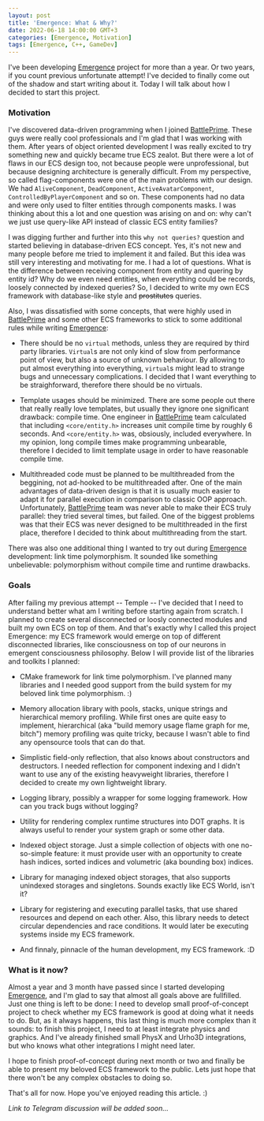 ```yaml
---
layout: post
title: 'Emergence: What & Why?'
date: 2022-06-18 14:00:00 GMT+3
categories: [Emergence, Motivation]
tags: [Emergence, C++, GameDev]
---
```


I've been developing [Emergence](https://github.com/KonstantinTomashevich/Emergence) project for more than a year. 
Or two years, if you count previous unfortunate attempt!
I've decided to finally come out of the shadow and start writing about it. 
Today I will talk about how I decided to start this project.

### Motivation

I've discovered data-driven programming when I joined [BattlePrime](https://www.battleprime.com/). 
These guys were really cool professionals and I'm glad that I was working with them.
After years of object oriented development I was really excited to try something new and quickly became true ECS zealot.
But there were a lot of flaws in our ECS design too, not because people were unprofessional, but because designing 
architecture is generally difficult.
From my perspective, so called flag-components were one of the main problems with our design. 
We had `AliveComponent`, `DeadComponent`, `ActiveAvatarComponent`, `ControlledByPlayerComponent` and so on. 
These components had no data and were only used to filter entities through components masks.
I was thinking about this a lot and one question was arising on and on: why can't we just use query-like API instead of
classic ECS entity families?

I was digging further and further into this `why not queries?` question and started believing in database-driven
ECS concept.
Yes, it's not new and many people before me tried to implement it and failed.
But this idea was still very interesting and motivating for me.
I had a lot of questions. 
What is the difference between receiving component from entity and quering by entity id?
Why do we even need entities, when everything could be records, loosely connected by indexed queries?
So, I decided to write my own ECS framework with database-like style and ~~prostitutes~~ queries.

Also, I was dissatisfied with some concepts, that were highly used in [BattlePrime](https://www.battleprime.com/) and
some other ECS frameworks to stick to some additional rules while writing 
[Emergence](https://github.com/KonstantinTomashevich/Emergence):

- There should be no `virtual` methods, unless they are required by third party libraries. `Virtual`s are not only
  kind of slow from performance point of view, but also a source of unknown behaviour. By allowing to put almost
  everything into everything, `virtual`s might lead to strange bugs and unnecessary complications. I decided that I
  want everything to be straighforward, therefore there should be no virtuals.

- Template usages should be minimized. There are some people out there that really really love templates, but usually
  they ignore one significant drawback: compile time. One engineer in [BattlePrime](https://www.battleprime.com/) team
  calculated that including `<core/entity.h>` increases unit compile time by roughly 6 seconds. And `<core/entity.h>`
  was, obsiously, included everywhere. In my opinion, long compile times make programming unbearable, therefore I
  decided to limit template usage in order to have reasonable compile time.

- Multithreaded code must be planned to be multithreaded from the beggining, not ad-hooked to be multithreaded after.
  One of the main advantages of data-driven design is that it is usually much easier to adapt it for parallel execution
  in comparison to classic OOP approach. Unfortunately, [BattlePrime](https://www.battleprime.com/) team was never able
  to make their ECS truly parallel: they tried several times, but failed. One of the biggest problems was that their 
  ECS was never designed to be multithreaded in the first place, therefore I decided to think about multithreading
  from the start.

There was also one additional thing I wanted to try out during 
[Emergence](https://github.com/KonstantinTomashevich/Emergence) development: link time polymorphism. It sounded like
something unbelievable: polymorphism without compile time and runtime drawbacks.

### Goals

After failing my previous attempt -- Temple -- I've decided that I need to understand better what am I writing before 
starting again from scratch.
I planned to create several disconnected or loosly connected modules and built my own ECS on top of them.
And that's exactly why I called this project Emergence: my ECS framework would emerge on top of different disconnected
libraries, like consciousness on top of our neurons in emergent consciousness philosophy. Below I will provide list
of the libraries and toolkits I planned:

- CMake framework for link time polymorphism. I've planned many libraries and I needed good support from the build
  system for my beloved link time polymorphism. :)

- Memory allocation library with pools, stacks, unique strings and hierarchical memory profiling. While first ones
  are quite easy to implement, hierarchical (aka "build memory usage flame graph for me, bitch") memory profiling
  was quite tricky, because I wasn't able to find any opensource tools that can do that.

- Simplistic field-only reflection, that also knows about constructors and destructors. I needed reflection for
  component indexing and I didn't want to use any of the existing heavyweight libraries, therefore I decided to create
  my own lightweight library.

- Logging library, possibly a wrapper for some logging framework. How can you track bugs without logging?

- Utility for rendering complex runtime structures into DOT graphs. It is always useful to render your system graph or
  some other data.

- Indexed object storage. Just a simple collection of objects with one no-so-simple feature: it must provide user
  with an opportunity to create hash indices, sorted indices and volumetric (aka bounding box) indices.

- Library for managing indexed object storages, that also supports unindexed storages and singletons. Sounds exactly 
  like ECS World, isn't it?
  
- Library for registering and executing parallel tasks, that use shared resources and depend on each other. Also,
  this library needs to detect circular dependencies and race conditions. It would later be executing systems inside
  my ECS framework.

- And finnaly, pinnacle of the human development, my ECS framework. :D

### What is it now?

Almost a year and 3 month have passed since I started developing 
[Emergence](https://github.com/KonstantinTomashevich/Emergence), and I'm glad to say that almost all goals above
are fullfilled. Just one thing is left to be done: I need to develop small proof-of-concept project to check
whether my ECS framework is good at doing what it needs to do. But, as it always happens, this last thing is
much more complex than it sounds: to finish this project, I need to at least integrate physics and graphics. And
I've already finished small PhysX and Urho3D integrations, but who knows what other integrations I might need later.

I hope to finish proof-of-concept during next month or two and finally be able to present my beloved ECS framework
to the public. Lets just hope that there won't be any complex obstacles to doing so.

That's all for now. Hope you've enjoyed reading this article. :)

*Link to Telegram discussion will be added soon...*
